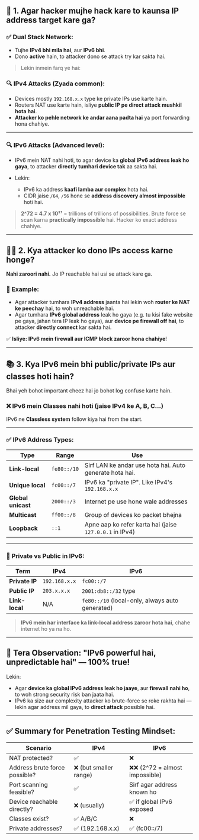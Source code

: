 ## 🔐 **1. Agar hacker mujhe hack kare to kaunsa IP address target kare ga?**

### ✅ **Dual Stack Network:**

* Tujhe **IPv4 bhi mila hai**, aur **IPv6 bhi**.
* Dono **active** hain, to attacker dono se attack try kar sakta hai.

> Lekin inmein farq ye hai:

### 🔍 **IPv4 Attacks (Zyada common):**

* Devices mostly `192.168.x.x` type ke private IPs use karte hain.
* Routers NAT use karte hain, isliye **public IP pe direct attack mushkil hota hai**.
* **Attacker ko pehle network ke andar aana padta hai** ya port forwarding hona chahiye.

---

### 🔍 **IPv6 Attacks (Advanced level):**

* IPv6 mein NAT nahi hoti, to agar device ka **global IPv6 address leak ho gaya**, to attacker **directly tumhari device tak** aa sakta hai.
* Lekin:

  * IPv6 ka address **kaafi lamba aur complex** hota hai.
  * CIDR jaise `/64`, `/56` hone se **address discovery almost impossible** hoti hai.

> **2^72 = 4.7 x 10²¹** = trillions of trillions of possibilities.
> Brute force se scan karna **practically impossible** hai. Hacker ko exact address chahiye.

---

## 🕵️‍♂️ **2. Kya attacker ko dono IPs access karne honge?**

**Nahi zaroori nahi.** Jo IP reachable hai usi se attack kare ga.

### 📌 Example:

* Agar attacker tumhara **IPv4 address** jaanta hai lekin woh **router ke NAT ke peechay** hai, to woh unreachable hai.
* Agar tumhara **IPv6 global address** leak ho gaya (e.g. tu kisi fake website pe gaya, jahan tera IP leak ho gaya), aur **device pe firewall off hai**, to attacker **directly connect** kar sakta hai.

✅ **Isliye: IPv6 mein firewall aur ICMP block zaroor hona chahiye**!

---

## 📚 **3. Kya IPv6 mein bhi public/private IPs aur classes hoti hain?**

Bhai yeh bohot important cheez hai jo bohot log confuse karte hain.

### ❌ IPv6 mein **Classes nahi hoti** (jaise IPv4 ke A, B, C...)

IPv6 ne **Classless system** follow kiya hai from the start.

---

### ✅ **IPv6 Address Types:**

| Type               | Range       | Use                                                     |
| ------------------ | ----------- | ------------------------------------------------------- |
| **Link-local**     | `fe80::/10` | Sirf LAN ke andar use hota hai. Auto generate hota hai. |
| **Unique local**   | `fc00::/7`  | IPv6 ka "private IP". Like IPv4's `192.168.x.x`         |
| **Global unicast** | `2000::/3`  | Internet pe use hone wale addresses                     |
| **Multicast**      | `ff00::/8`  | Group of devices ko packet bhejna                       |
| **Loopback**       | `::1`       | Apne aap ko refer karta hai (jaise `127.0.0.1` in IPv4) |

---

### 🔐 **Private vs Public in IPv6:**

| Term           | IPv4          | IPv6                                            |
| -------------- | ------------- | ----------------------------------------------- |
| **Private IP** | `192.168.x.x` | `fc00::/7`                                      |
| **Public IP**  | `203.x.x.x`   | `2001:db8::/32` type                            |
| **Link-local** | N/A           | `fe80::/10` (local-only, always auto generated) |

> **IPv6 mein har interface ka link-local address zaroor hota hai**, chahe internet ho ya na ho.

---

## 🎯 Tera Observation: "IPv6 powerful hai, unpredictable hai" — 100% true!

Lekin:

* Agar **device ka global IPv6 address leak ho jaaye**, aur **firewall nahi ho**, to woh strong security risk ban jaata hai.
* IPv6 ka size aur complexity attacker ko brute-force se roke rakhta hai — lekin agar address mil gaya, to **direct attack** possible hai.

---

## ✅ Summary for Penetration Testing Mindset:

| Scenario                      | IPv4                  | IPv6                          |
| ----------------------------- | --------------------- | ----------------------------- |
| NAT protected?                | ✅                     | ❌                             |
| Address brute force possible? | ❌ (but smaller range) | ❌❌ (2^72 = almost impossible) |
| Port scanning feasible?       | ✅                     | Sirf agar address known ho    |
| Device reachable directly?    | ❌ (usually)           | ✅ if global IPv6 exposed      |
| Classes exist?                | ✅ A/B/C               | ❌                             |
| Private addresses?            | ✅ (192.168.x.x)       | ✅ (fc00::/7)                  |
